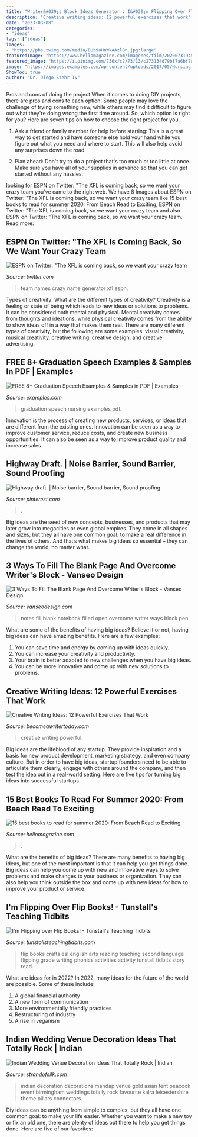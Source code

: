 ```yaml
---
title: "Writer&#039;s Block Ideas Generator : I&#039;m Flipping Over Flip Books!"
description: "Creative writing ideas: 12 powerful exercises that work"
date: "2023-03-08"
categories:
- "ideas"
tags: ["ideas"]
images:
- "https://pbs.twimg.com/media/DUb9uHnWkAAzlBn.jpg:large"
featuredImage: "https://www.hellomagazine.com/imagenes/film/2020073194549/new-books-to-add-summer-2020-reading-list/0-453-218/book-reading-hammock-t.jpg"
featured_image: "https://i.pinimg.com/736x/c2/73/13/c273134d79bf7a6bf7842e251893a111--fence-ideas-backyard-ideas.jpg"
image: "https://images.examples.com/wp-content/uploads/2017/05/Nursing-Graduation-Speech.jpg"
ShowToc: true
author: "Dr. Diego Stehr IV"
---
```



Pros and cons of doing the project
When it comes to doing DIY projects, there are pros and cons to each option. Some people may love the challenge of trying something new, while others may find it difficult to figure out what they're doing wrong the first time around.  So, which option is right for you? Here are seven tips on how to choose the right project for you.
1) Ask a friend or family member for help before starting: This is a great way to get started and have someone else hold your hand while you figure out what you need and where to start. This will also help avoid any surprises down the road.

2) Plan ahead: Don't try to do a project that's too much or too little at once. Make sure you have all of your supplies in advance so that you can get started without any hassles.

	

		
looking for ESPN on Twitter: &quot;The XFL is coming back, so we want your crazy team you've came to the right web. We have 8 Images about ESPN on Twitter: &quot;The XFL is coming back, so we want your crazy team like 15 best books to read for summer 2020: From Beach Read to Exciting, ESPN on Twitter: &quot;The XFL is coming back, so we want your crazy team and also ESPN on Twitter: &quot;The XFL is coming back, so we want your crazy team. Read more:
		
    
## ESPN On Twitter: &quot;The XFL Is Coming Back, So We Want Your Crazy Team

<img loading=lazy src="https://pbs.twimg.com/media/DUb9uHnWkAAzlBn.jpg:large" onerror="this.onerror=null;this.src='https://tse4.mm.bing.net/th?id=OIP.JRCeahOiReOzY4JeEfPvmwHaJQ&amp;pid=15.1';" alt="ESPN on Twitter: &quot;The XFL is coming back, so we want your crazy team">

_Source: twitter.com_

>team names crazy name generator xfl espn. 

	

Types of creativity: What are the different types of creativity?
Creativity is a feeling or state of being which leads to new ideas or solutions to problems. It can be considered both mental and physical. Mental creativity comes from thoughts and ideations, while physical creativity comes from the ability to show ideas off in a way that makes them real. There are many different types of creativity, but the following are some examples: visual creativity, musical creativity, creative writing, creative design, and creative advertising.

    
## FREE 8+ Graduation Speech Examples &amp; Samples In PDF | Examples

<img loading=lazy src="https://images.examples.com/wp-content/uploads/2017/05/Nursing-Graduation-Speech.jpg" onerror="this.onerror=null;this.src='https://tse2.mm.bing.net/th?id=OIP.4LfAIjE9Xe367bu75g5oEQHaJA&amp;pid=15.1';" alt="FREE 8+ Graduation Speech Examples &amp; Samples in PDF | Examples">

_Source: examples.com_

>graduation speech nursing examples pdf. 

	

Innovation is the process of creating new products, services, or ideas that are different from the existing ones. Innovation can be seen as a way to improve customer service, reduce costs, and create new business opportunities. It can also be seen as a way to improve product quality and increase sales.

    
## Highway Draft. | Noise Barrier, Sound Barrier, Sound Proofing

<img loading=lazy src="https://i.pinimg.com/736x/c2/73/13/c273134d79bf7a6bf7842e251893a111--fence-ideas-backyard-ideas.jpg" onerror="this.onerror=null;this.src='https://tse3.mm.bing.net/th?id=OIP.je73giGV23dMCriVQnR3twHaFv&amp;pid=15.1';" alt="Highway draft. | Noise barrier, Sound barrier, Sound proofing">

_Source: pinterest.com_

>. 

	

Big ideas are the seed of new concepts, businesses, and products that may later grow into megacities or even global empires. They come in all shapes and sizes, but they all have one common goal: to make a real difference in the lives of others. And that’s what makes big ideas so essential – they can change the world, no matter what.

    
## 3 Ways To Fill The Blank Page And Overcome Writer&#039;s Block - Vanseo Design

<img loading=lazy src="http://www.vanseodesign.com/blog/wp-content/uploads/2012/06/notes-4.jpg" onerror="this.onerror=null;this.src='https://tse1.mm.bing.net/th?id=OIP.BLa7xkr7aCExh2buBTLtRQHaEz&amp;pid=15.1';" alt="3 Ways To Fill The Blank Page And Overcome Writer&#039;s Block - Vanseo Design">

_Source: vanseodesign.com_

>notes fill blank notebook filled open overcome writer ways block pen. 

	

What are some of the benefits of having big ideas?
Believe it or not, having big ideas can have amazing benefits. Here are a few examples: 
1. You can save time and energy by coming up with ideas quickly.
2. You can increase your creativity and productivity. 
3. Your brain is better adapted to new challenges when you have big ideas.
4. You can be more innovative and come up with new solutions to problems.

    
## Creative Writing Ideas: 12 Powerful Exercises That Work

<img loading=lazy src="https://cdn-bcmawriter.pressidium.com/wp-content/uploads/2017/07/Copy-of-FB-How-to-Find-Creative-Writing-Ideas-That-Your-Readers-Love.jpg" onerror="this.onerror=null;this.src='https://tse4.mm.bing.net/th?id=OIP.vslvP8ZeJw04FRYKMg62yQHaEK&amp;pid=15.1';" alt="Creative Writing Ideas: 12 Powerful Exercises That Work">

_Source: becomeawritertoday.com_

>creative writing powerful. 

	

Big ideas are the lifeblood of any startup. They provide inspiration and a basis for new product development, marketing strategy, and even company culture. But in order to have big ideas, startup founders need to be able to articulate them clearly, engage with others around the company, and then test the idea out in a real-world setting. Here are five tips for turning big ideas into successful startups.

    
## 15 Best Books To Read For Summer 2020: From Beach Read To Exciting

<img loading=lazy src="https://www.hellomagazine.com/imagenes/film/2020073194549/new-books-to-add-summer-2020-reading-list/0-453-218/book-reading-hammock-t.jpg" onerror="this.onerror=null;this.src='https://tse2.mm.bing.net/th?id=OIP.4N3JXFNGoqNsYGRgnukafwHaEc&amp;pid=15.1';" alt="15 best books to read for summer 2020: From Beach Read to Exciting">

_Source: hellomagazine.com_

>. 

	

What are the benefits of big ideas?
There are many benefits to having big ideas, but one of the most important is that it can help you get things done. Big ideas can help you come up with new and innovative ways to solve problems and make changes to your business or organization. They can also help you think outside the box and come up with new ideas for how to improve your product or service.

    
## I&#039;m Flipping Over Flip Books! - Tunstall&#039;s Teaching Tidbits

<img loading=lazy src="http://www.tunstallsteachingtidbits.com/wp-content/uploads/2014/06/IMG_4032-1.jpg" onerror="this.onerror=null;this.src='https://tse2.mm.bing.net/th?id=OIP.yOSz0RVlfab8ieZpJIaFywHaE7&amp;pid=15.1';" alt="I&#039;m Flipping over Flip Books! - Tunstall&#039;s Teaching Tidbits">

_Source: tunstallsteachingtidbits.com_

>flip books crafts esl english arts reading teaching second language flipping grade writing phonics activities activity tunstall tidbits story read. 

	

What are ideas for in 2022?
In 2022, many ideas for the future of the world are possible. Some of these include: 
1. A global financial authority 
2. A new form of communication 
3. More environmentally friendly practices 
4. Restructuring of industry 
5. A rise in veganism 

    
## Indian Wedding Venue Decoration Ideas That Totally Rock | Indian

<img loading=lazy src="https://cdn.strandofsilk.com/indian-wedding-decorations-simple-styles-21-on-decoration-design-ideas.jpg" onerror="this.onerror=null;this.src='https://tse3.mm.bing.net/th?id=OIP.5a6didAKiK-nHFXxcnmkOQHaE0&amp;pid=15.1';" alt="Indian Wedding Venue Decoration Ideas That Totally Rock | Indian">

_Source: strandofsilk.com_

>indian decoration decorations mandap venue gold asian tent peacock event birmingham weddings totally rock favourite kalra leicestershire theme pillars connectors. 

	

Diy ideas can be anything from simple to complex, but they all have one common goal: to make your life easier. Whether you want to make a new toy or fix an old one, there are plenty of ideas out there to help you get things done. Here are five of our favorites: 

